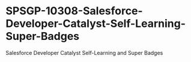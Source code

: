 # SPSGP-10308-Salesforce-Developer-Catalyst-Self-Learning-Super-Badges
Salesforce Developer Catalyst Self-Learning and Super Badges
